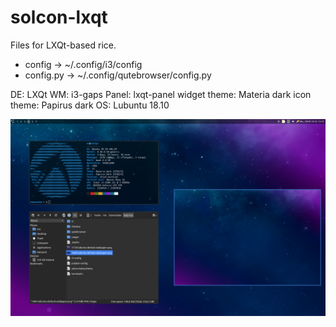 # solcon-lxqt
Files for LXQt-based rice.

- config -> ~/.config/i3/config
- config.py -> ~/.config/qutebrowser/config.py

DE: LXQt
WM: i3-gaps
Panel: lxqt-panel
widget theme: Materia dark
icon theme: Papirus dark
OS: Lubuntu 18.10

![Screenshot](https://github.com/marlonn/solcon-lxqt/blob/master/2018-10-22-122528_1920x1200_scrot.png)
